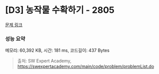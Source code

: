# [D3] 농작물 수확하기 - 2805 

[문제 링크](https://swexpertacademy.com/main/code/problem/problemDetail.do?contestProbId=AV7GLXqKAWYDFAXB) 

### 성능 요약

메모리: 60,392 KB, 시간: 181 ms, 코드길이: 437 Bytes



> 출처: SW Expert Academy, https://swexpertacademy.com/main/code/problem/problemList.do